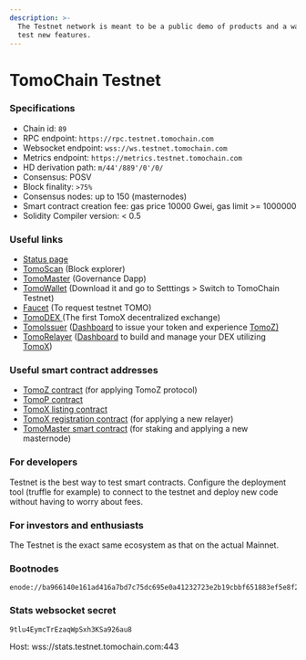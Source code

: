 ```yaml
---
description: >-
  The Testnet network is meant to be a public demo of products and a way for to
  test new features.
---
```


# TomoChain Testnet

### Specifications

* Chain id: `89`
* RPC endpoint: `https://rpc.testnet.tomochain.com`
* Websocket endpoint: `wss://ws.testnet.tomochain.com`
* Metrics endpoint: `https://metrics.testnet.tomochain.com`
* HD derivation path: `m/44'/889'/0'/0/`
* Consensus: POSV
* Block finality: `>75%`
* Consensus nodes: up to 150 \(masternodes\)
* Smart contract creation fee: gas price 10000 Gwei, gas limit &gt;= 1000000
* Solidity Compiler version: &lt; 0.5

### Useful links

* [Status page](https://stats.testnet.tomochain.com/)
* [TomoScan](https://scan.testnet.tomochain.com/) \(Block explorer\)
* [TomoMaster](https://master.testnet.tomochain.com/) \(Governance Dapp\)
* [TomoWallet](https://wallet.testnet.tomochain.com/) \(Download it and go to Setttings &gt; Switch to TomoChain Testnet\)
* [Faucet](https://faucet.testnet.tomochain.com/) \(To request testnet TOMO\)
* [TomoDEX ](https://dex.testnet.tomochain.com)\(The first TomoX decentralized exchange\)
* [TomoIssuer](https://issuer.testnet.tomochain.com/) \([Dashboard](https://medium.com/tomochain/how-to-deploy-a-trc-21-token-on-tomochain-in-a-few-clicks-d0290f918b9a) to issue your token and experience [TomoZ\)](https://medium.com/tomochain/tomoz-explained-a-leapfrog-toward-blockchain-mass-adoption-889f3add7cd4)
* [TomoRelayer](https://relayer.testnet.tomochain.com) \([Dashboard](https://medium.com/tomochain/launch-your-own-dex-with-tomorelayer-eb440a2d6a3d) to build and manage your DEX utilizing [TomoX](https://medium.com/tomochain/understanding-tomox-tomochains-decentralized-exchange-protocol-2cfe540bc94b)\)  

### Useful smart contract addresses

* [TomoZ contract](https://scan.testnet.tomochain.com/address/0x0E2C88753131CE01c7551B726b28BFD04e44003F) \(for applying TomoZ protocol\)
* [TomoP contract](https://scan.testnet.tomochain.com/address/0x2d94946815076471e204792798951a517ce2f5bf)
* [TomoX listing contract](https://scan.testnet.tomochain.com/address/0x14B2Bf043b9c31827A472CE4F94294fE9a6277e0#code) 
* [TomoX registration contract](https://scan.testnet.tomochain.com/address/0xA1996F69f47ba14Cb7f661010A7C31974277958c#code) \(for applying a new relayer\)
* [TomoMaster smart contract](https://scan.testnet.tomochain.com/address/0x0000000000000000000000000000000000000088) \(for staking and applying a new masternode\)

### For developers

Testnet is the best way to test smart contracts. Configure the deployment tool \(truffle for example\) to connect to the testnet and deploy new code without having to worry about fees.

### For investors and enthusiasts

The Testnet is the exact same ecosystem as that on the actual Mainnet.

### Bootnodes

```text
enode://ba966140e161ad416a7bd7c75dc695e0a41232723e2b19cbbf651883ef5e8f2528801b17b9d63152814d219a58a4fcc3e3c877486e64057523f6714092348efa@195.154.150.210:30301
```

### Stats websocket secret

`9tlu4EymcTrEzaqWpSxh3KSa926au8`

Host: wss://stats.testnet.tomochain.com:443

